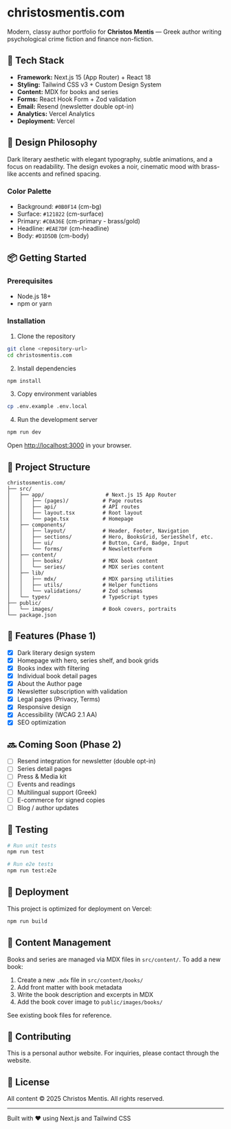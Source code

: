 # christosmentis.com

Modern, classy author portfolio for **Christos Mentis** — Greek author writing psychological crime fiction and finance non-fiction.

## 🚀 Tech Stack

- **Framework:** Next.js 15 (App Router) + React 18
- **Styling:** Tailwind CSS v3 + Custom Design System
- **Content:** MDX for books and series
- **Forms:** React Hook Form + Zod validation
- **Email:** Resend (newsletter double opt-in)
- **Analytics:** Vercel Analytics
- **Deployment:** Vercel

## 🎨 Design Philosophy

Dark literary aesthetic with elegant typography, subtle animations, and a focus on readability. The design evokes a noir, cinematic mood with brass-like accents and refined spacing.

### Color Palette
- Background: `#0B0F14` (cm-bg)
- Surface: `#121822` (cm-surface)
- Primary: `#C0A36E` (cm-primary - brass/gold)
- Headline: `#EAE7DF` (cm-headline)
- Body: `#D1D5DB` (cm-body)

## 📦 Getting Started

### Prerequisites
- Node.js 18+ 
- npm or yarn

### Installation

1. Clone the repository
```bash
git clone <repository-url>
cd christosmentis.com
```

2. Install dependencies
```bash
npm install
```

3. Copy environment variables
```bash
cp .env.example .env.local
```

4. Run the development server
```bash
npm run dev
```

Open [http://localhost:3000](http://localhost:3000) in your browser.

## 📁 Project Structure

```
christosmentis.com/
├── src/
│   ├── app/                    # Next.js 15 App Router
│   │   ├── (pages)/           # Page routes
│   │   ├── api/               # API routes
│   │   ├── layout.tsx         # Root layout
│   │   └── page.tsx           # Homepage
│   ├── components/
│   │   ├── layout/            # Header, Footer, Navigation
│   │   ├── sections/          # Hero, BooksGrid, SeriesShelf, etc.
│   │   ├── ui/                # Button, Card, Badge, Input
│   │   └── forms/             # NewsletterForm
│   ├── content/
│   │   ├── books/             # MDX book content
│   │   └── series/            # MDX series content
│   ├── lib/
│   │   ├── mdx/               # MDX parsing utilities
│   │   ├── utils/             # Helper functions
│   │   └── validations/       # Zod schemas
│   └── types/                 # TypeScript types
├── public/
│   └── images/                # Book covers, portraits
└── package.json
```

## 🎯 Features (Phase 1)

- [x] Dark literary design system
- [x] Homepage with hero, series shelf, and book grids
- [x] Books index with filtering
- [x] Individual book detail pages
- [x] About the Author page
- [x] Newsletter subscription with validation
- [x] Legal pages (Privacy, Terms)
- [x] Responsive design
- [x] Accessibility (WCAG 2.1 AA)
- [x] SEO optimization

## 🔜 Coming Soon (Phase 2)

- [ ] Resend integration for newsletter (double opt-in)
- [ ] Series detail pages
- [ ] Press & Media kit
- [ ] Events and readings
- [ ] Multilingual support (Greek)
- [ ] E-commerce for signed copies
- [ ] Blog / author updates

## 🧪 Testing

```bash
# Run unit tests
npm run test

# Run e2e tests
npm run test:e2e
```

## 🚢 Deployment

This project is optimized for deployment on Vercel:

```bash
npm run build
```

## 📝 Content Management

Books and series are managed via MDX files in `src/content/`. To add a new book:

1. Create a new `.mdx` file in `src/content/books/`
2. Add front matter with book metadata
3. Write the book description and excerpts in MDX
4. Add the book cover image to `public/images/books/`

See existing book files for reference.

## 🤝 Contributing

This is a personal author website. For inquiries, please contact through the website.

## 📄 License

All content © 2025 Christos Mentis. All rights reserved.

---

Built with ❤️ using Next.js and Tailwind CSS
